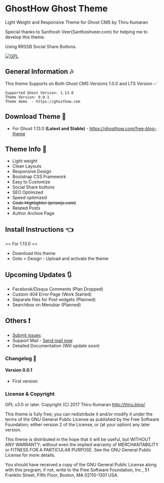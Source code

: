 # GhostHow Ghost Theme 

Light Weight and Responsive Theme for Ghost CMS by Thiru Kumaran

Special thanks to Santhosh Veer(Santhoshveer.com) for helping me to develop this theme.

Using RRSSB Social Share Buttons. 

[![GPL](https://img.shields.io/badge/Liscense-GPL-green.svg)](http://www.gnu.org/licenses/old-licenses/gpl-2.0.en.html)

## General Information :notes:

This theme Supports on Both Ghost CMS Versions 1.0.0 and LTS Version :white_check_mark:

```
Supported Ghost Version: 1.13.0
Theme Version: 0.0.1
Theme demo  - https://ghosthow.com
```
## Download Theme :file_folder:

- For Ghost 1.13.0 <b>(Latest and Stable)</b> - https://ghosthow.com/free-blog-theme

## Theme Info :bookmark:

- Light weight
- Clean Layouts
- Responsive Design
- Bootstrap CSS Framework
- Easy to Customize
- Social Share buttons
- SEO Optimized
- Speed optimized
- <strike>Code Highlighter (prismjs.com)</strike>
- Related Posts
- Author Archive Page

## Install Instructions :point_left:

== For 1.13.0 ==

- Download this theme
- Goto > Design - Upload and activate the theme 

## Upcoming Updates :arrows_clockwise:

- Facebook/Disqus Comments (Plan Dropped)
- Custom 404 Error Page (Work Started)
- Separate files for Post widgets (Planned)
- Searchbox on Menubar (Planned)

## Others :exclamation:

- <a href="https://theme.ghosthow.com/">Submit issues</a>
- Support Mail - <a href="support@ghosthow.com">Send mail now</a>
- Detailed Documentation (Will update soon)


### Changelog :mega:

#### Version 0.0.1

- First version

### License & Copyright

GPL v3.0 or later.
Copyright (C) 2017  Thiru Kumaran http://thiru.blog/

This theme is fully free; you can redistribute it and/or modify it
under the terms of the GNU General Public License as published by the Free
Software Foundation; either version 2 of the License, or (at your option)
any later version.

This theme is distributed in the hope that it will be useful, but WITHOUT
ANY WARRANTY; without even the implied warranty of MERCHANTABILITY or
FITNESS FOR A PARTICULAR PURPOSE.  See the GNU General Public License for
more details.

You should have received a copy of the GNU General Public License along
with this program; if not, write to the Free Software Foundation, Inc.,
51 Franklin Street, Fifth Floor, Boston, MA 02110-1301 USA.

